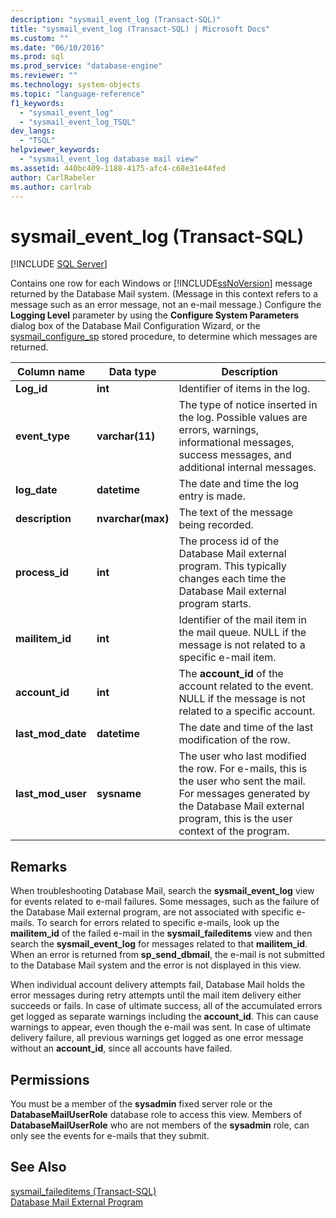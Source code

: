 ```yaml
---
description: "sysmail_event_log (Transact-SQL)"
title: "sysmail_event_log (Transact-SQL) | Microsoft Docs"
ms.custom: ""
ms.date: "06/10/2016"
ms.prod: sql
ms.prod_service: "database-engine"
ms.reviewer: ""
ms.technology: system-objects
ms.topic: "language-reference"
f1_keywords: 
  - "sysmail_event_log"
  - "sysmail_event_log_TSQL"
dev_langs: 
  - "TSQL"
helpviewer_keywords: 
  - "sysmail_event_log database mail view"
ms.assetid: 440bc409-1188-4175-afc4-c68e31e44fed
author: CarlRabeler
ms.author: carlrab
---
```

# sysmail_event_log (Transact-SQL)
[!INCLUDE [SQL Server](../../includes/applies-to-version/sqlserver.md)]

  Contains one row for each Windows or [!INCLUDE[ssNoVersion](../../includes/ssnoversion-md.md)] message returned by the Database Mail system. (Message in this context refers to a message such as an error message, not an e-mail message.) Configure the **Logging Level** parameter by using the **Configure System Parameters** dialog box of the Database Mail Configuration Wizard, or the [sysmail_configure_sp](../../relational-databases/system-stored-procedures/sysmail-configure-sp-transact-sql.md) stored procedure, to determine which messages are returned.  
  
|Column name|Data type|Description|  
|-----------------|---------------|-----------------|  
|**Log_id**|**int**|Identifier of items in the log.|  
|**event_type**|**varchar(11)**|The type of notice inserted in the log. Possible values are errors, warnings, informational messages, success messages, and additional internal messages.|  
|**log_date**|**datetime**|The date and time the log entry is made.|  
|**description**|**nvarchar(max)**|The text of the message being recorded.|  
|**process_id**|**int**|The process id of the Database Mail external program. This typically changes each time the Database Mail external program starts.|  
|**mailitem_id**|**int**|Identifier of the mail item in the mail queue. NULL if the message is not related to a specific e-mail item.|  
|**account_id**|**int**|The **account_id** of the account related to the event. NULL if the message is not related to a specific account.|  
|**last_mod_date**|**datetime**|The date and time of the last modification of the row.|  
|**last_mod_user**|**sysname**|The user who last modified the row. For e-mails, this is the user who sent the mail. For messages generated by the Database Mail external program, this is the user context of the program.|  
  
## Remarks  
 When troubleshooting Database Mail, search the **sysmail_event_log** view for events related to e-mail failures. Some messages, such as the failure of the Database Mail external program, are not associated with specific e-mails. To search for errors related to specific e-mails, look up the **mailitem_id** of the failed e-mail in the **sysmail_faileditems** view and then search the **sysmail_event_log** for messages related to that **mailitem_id**. When an error is returned from **sp_send_dbmail**, the e-mail is not submitted to the Database Mail system and the error is not displayed in this view.  
  
 When individual account delivery attempts fail, Database Mail holds the error messages during retry attempts until the mail item delivery either succeeds or fails. In case of ultimate success, all of the accumulated errors get logged as separate warnings including the **account_id**. This can cause warnings to appear, even though the e-mail was sent. In case of ultimate delivery failure, all previous warnings get logged as one error message without an **account_id**, since all accounts have failed.  
  
## Permissions  
 You must be a member of the **sysadmin** fixed server role or the **DatabaseMailUserRole** database role to access this view. Members of **DatabaseMailUserRole** who are not members of the **sysadmin** role, can only see the events for e-mails that they submit.  
  
## See Also  
 [sysmail_faileditems &#40;Transact-SQL&#41;](../../relational-databases/system-catalog-views/sysmail-faileditems-transact-sql.md)   
 [Database Mail External Program](../../relational-databases/database-mail/database-mail-external-program.md)  
  
  
